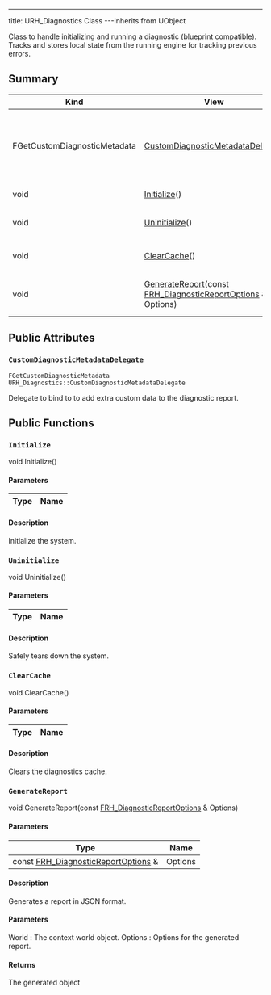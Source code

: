 ---
title: URH_Diagnostics Class
---Inherits from UObject

Class to handle initializing and running a diagnostic (blueprint compatible). Tracks and stores local state from the running engine for tracking previous errors.

## Summary
| Kind | View | Description |
|------|------|-------------|
|FGetCustomDiagnosticMetadata|[CustomDiagnosticMetadataDelegate](/unreal-plugins/all/classurh__diagnostics/#classURH__Diagnostics_1ab860df08eb6095f4f5f43444e8d7c11d)|Delegate to bind to to add extra custom data to the diagnostic report.|
|void|[Initialize](/unreal-plugins/all/classurh__diagnostics/#classURH__Diagnostics_1a09db63ade24dff6ca72fa074123e2ae4)()|Initialize the system.|
|void|[Uninitialize](/unreal-plugins/all/classurh__diagnostics/#classURH__Diagnostics_1aef532309fb4b7286c73b1d13e28ec724)()|Safely tears down the system.|
|void|[ClearCache](/unreal-plugins/all/classurh__diagnostics/#classURH__Diagnostics_1ae4b65389f97cffb4688e812dbbfe1299)()|Clears the diagnostics cache.|
|void|[GenerateReport](/unreal-plugins/all/classurh__diagnostics/#classURH__Diagnostics_1a9a78e0f94f71290018966989baed3988)(const [FRH_DiagnosticReportOptions](/unreal-plugins/all/structfrh__diagnosticreportoptions/#structFRH__DiagnosticReportOptions) & Options)|Generates a report in JSON format.|
## Public Attributes



### `CustomDiagnosticMetadataDelegate` <a id="classURH__Diagnostics_1ab860df08eb6095f4f5f43444e8d7c11d"></a>

`FGetCustomDiagnosticMetadata URH_Diagnostics::CustomDiagnosticMetadataDelegate`

Delegate to bind to to add extra custom data to the diagnostic report.





## Public Functions



### `Initialize` <a id="classURH__Diagnostics_1a09db63ade24dff6ca72fa074123e2ae4"></a>

void Initialize()

#### Parameters

| Type | Name |
|------|------|

#### Description

Initialize the system.




### `Uninitialize` <a id="classURH__Diagnostics_1aef532309fb4b7286c73b1d13e28ec724"></a>

void Uninitialize()

#### Parameters

| Type | Name |
|------|------|

#### Description

Safely tears down the system.




### `ClearCache` <a id="classURH__Diagnostics_1ae4b65389f97cffb4688e812dbbfe1299"></a>

void ClearCache()

#### Parameters

| Type | Name |
|------|------|

#### Description

Clears the diagnostics cache.




### `GenerateReport` <a id="classURH__Diagnostics_1a9a78e0f94f71290018966989baed3988"></a>

void GenerateReport(const [FRH_DiagnosticReportOptions](/unreal-plugins/all/structfrh__diagnosticreportoptions/#structFRH__DiagnosticReportOptions) & Options)

#### Parameters

| Type | Name |
|------|------|
|const [FRH_DiagnosticReportOptions](/unreal-plugins/all/structfrh__diagnosticreportoptions/#structFRH__DiagnosticReportOptions) &|Options|

#### Description

Generates a report in JSON format.


#### Parameters

World
: The context world object. 
Options
: Options for the generated report. 

#### Returns
The generated object 




